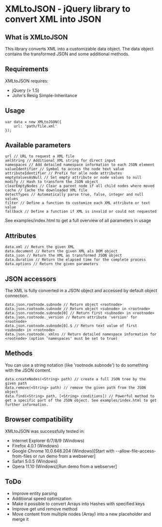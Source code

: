 # XMLtoJSON - jQuery library to convert XML into JSON

## What is XMLtoJSON

This library converts XML into a customizable data object. The data object contains the transformed JSON and some additional methods.


## Requirements

XMLtoJSON requires:

* jQuery (> 1.5)
* John's Resig Simple-Inheritance


## Usage

	var data = new XMLtoJSON({
		url: 'path/file.xml'
	});


## Available parameters

	url // URL to request a XML file
	xmlString // Additional XML string for direct input
	namespaces // Add detailed namespace information to each JSON element
	valueIdentifier // Symbol to access the node text value
	attributeIdentifier // Prefix for alle node attributes
	emptyValuesAsNull // Set empty attribute or node values to null
	modify // Hash to transform the JSON object
	clearEmptyNodes // Clear a parent node if all child nodes where moved
	cache // Cache the downloaded XML file
	detectTypes // Automatically parse true, false, integer and null values
	filter // Define a function to customize each XML attribute or text value
	fallback // Define a function if XML is invalid or could not requested

See examples/index.html to get a full overview of all parameters in usage


## Attributes

	data.xml // Return the given XML
	data.document // Return the given XML als DOM object
	data.json // Return the XML as transformed JSON object
	data.duration // Return the elapsed time for the complete process
	data.options // Return the given parameters


## JSON accessors

The XML is fully converted in a JSON object and accessed by default object connection.

	data.json.rootnode.subnode // Return object <rootnode>
	data.json.rootnode.subnode // Return object <subnode> in <rootnode>
	data.json.rootnode.subnode[0] // Return first <subnode> in <rootnode>
	data.json.rootnode._version // Return attribute 'version' for <rootnode>
	data.json.rootnode.subnode[0].$ // Return text value of first <subnode> in <rootnode>
	data.json.rootnode._xmlns // Return detailed namespace information for <rootnode> (option 'namespaces' must be set to true)


## Methods

You can use a string notation (like 'rootnode.subnode') to do something with the JSON content.

	data.createNodes(<String> path) // create a full JSON tree by the given path
	data.remove(<String> path) // remove the given path from the JSON object
	data.find(<String> path, [<String> conditions]) // Powerful method to get a specific part of the JSON object. See examples/index.html to get further information.


## Browser compatibility

XMLtoJSON was successfully tested in:

* Internet Explorer 6/7/8/9 (Windows)
* Firefox 4.0.1 (Windows)
* Google Chrome 10.0.648.204 (Windows)[Start with --allow-file-access-from-files or run demo from a webserver]
* Safari 5.0.5 (Windows)
* Opera 11.10 (Windows)[Run demo from a webserver]


## ToDo

* Improve entity parsing
* Additional speed optimization
* Make it possible to convert Arrays into Hashes with specified keys
* Improve get und remove method
* Move content from multiple nodes (Array) into a new placeholder and merge it